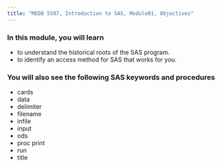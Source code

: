 ```yaml
---
title: "MEDB 5507, Introduction to SAS, Module01, Objectives"
---
```


### In this module, you will learn

+ to understand the historical roots of the SAS program.
+ to identify an access method for SAS that works for you.

### You will also see the following SAS keywords and procedures

+ cards
+ data
+ delimiter
+ filename
+ infile
+ input
+ ods
+ proc print
+ run
+ title
